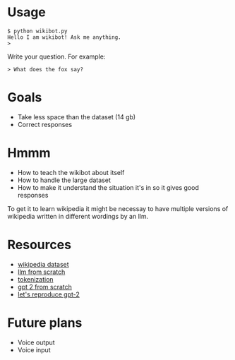 # Usage
```
$ python wikibot.py
Hello I am wikibot! Ask me anything.
>
```
Write your question. For example:
```
> What does the fox say?
```

# Goals
- Take less space than the dataset (14 gb)
- Correct responses

# Hmmm
- How to teach the wikibot about itself
- How to handle the large dataset
- How to make it understand the situation it's in so it gives good responses

To get it to learn wikipedia it might be necessay to have multiple versions of wikipedia written in different wordings by an llm.

# Resources
- [wikipedia dataset](https://github.com/GermanT5/wikipedia2corpus)
- [llm from scratch](https://m.youtube.com/watch?v=kCc8FmEb1nY&pp=ygUWYnVpbGQgbGxtIGZyb20gc2NyYXRjaA%3D%3D)
- [tokenization](https://www.youtube.com/watch?v=zduSFxRajkE)
- [gpt 2 from scratch](https://m.youtube.com/watch?v=l8pRSuU81PU)
- [let's reproduce gpt-2](https://www.youtube.com/watch?v=l8pRSuU81PU)

# Future plans
- Voice output
- Voice input
